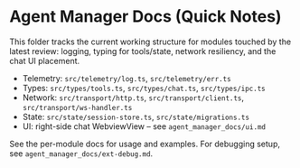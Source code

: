# Agent Manager Docs (Quick Notes)

This folder tracks the current working structure for modules touched by the latest review: logging, typing for tools/state, network resiliency, and the chat UI placement.

- Telemetry: `src/telemetry/log.ts`, `src/telemetry/err.ts`
- Types: `src/types/tools.ts`, `src/types/chat.ts`, `src/types/ipc.ts`
- Network: `src/transport/http.ts`, `src/transport/client.ts`, `src/transport/ws-handler.ts`
- State: `src/state/session-store.ts`, `src/state/migrations.ts`
- UI: right-side chat WebviewView – see `agent_manager_docs/ui.md`

See the per-module docs for usage and examples. For debugging setup, see `agent_manager_docs/ext-debug.md`.
